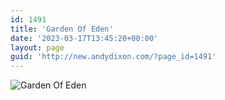 ```yaml
---
id: 1491
title: 'Garden Of Eden'
date: '2023-03-17T13:45:20+00:00'
layout: page
guid: 'http://new.andydixon.com/?page_id=1491'
---
```


![Garden Of Eden](https://i0.wp.com/assets.g8x2.ldn.idrivee2-23.com/posters/Garden%20Of%20Eden%2001.jpg?w=1200&ssl=1 "Garden Of Eden")